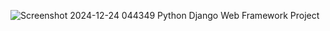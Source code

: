 ![Screenshot 2024-12-24 044349](https://github.com/user-attachments/assets/66d8e442-9f02-4349-9163-1e537f3a6cd5)
 Python Django Web Framework Project
